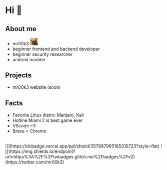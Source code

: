 # Hi 👋

## About me 
- mr00k3 <img width="25px" src="floppa.gif">
- beginner frontend and backend developer
- beginner security researcher
- android modder

## Projects
- mr00k3 website (soon)
## Facts
- Favorite Linux distro: Manjaro, Kali
- Hotline Miami 2 is best game ever 
- VScode <3
- Brave < Chrome
<br/>
![](https://dcbadge.vercel.app/api/shield/357887965185310723?style=flat)
![](https://img.shields.io/endpoint?url=https%3A%2F%2Ftwbadges.glitch.me%2Fbadges%2Fv2)(https://twitter.com/mr00k3)
